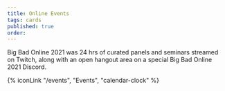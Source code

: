 ```yaml
---
title: Online Events
tags: cards
published: true
order: 
---
```

Big Bad Online 2021 was 24 hrs of curated panels and seminars streamed on Twitch, along with an open hangout area on a special Big Bad Online 2021 Discord.

{% iconLink "/events", "Events", "calendar-clock" %}
